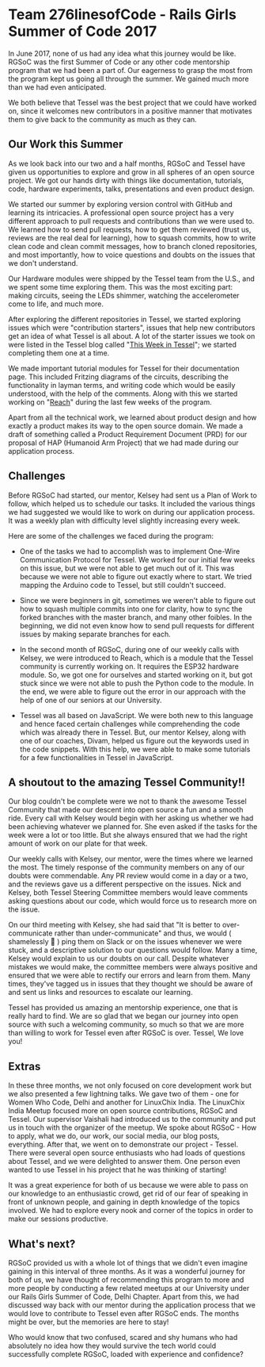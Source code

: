 # Team 276linesofCode - Rails Girls Summer of Code 2017

In June 2017, none of us had any idea what this journey would be like. RGSoC was the first Summer of Code or any other code mentorship program that we had been a part of. Our eagerness to grasp the most from the program kept us going all through the summer. We gained much more than we had even anticipated.

We both believe that Tessel was the best project that we could have worked on, since it welcomes new contributors in a positive manner that motivates them to give back to the community as much as they can.

## Our Work this Summer

As we look back into our two and a half months, RGSoC and Tessel have given us opportunities to explore and grow in all spheres of an open source project. We got our hands dirty with things like documentation, tutorials, code, hardware experiments, talks, presentations and even product design.

We started our summer by exploring version control with GitHub and learning its intricacies. A professional open source project has a very different approach to pull requests and contributions than we were used to. We learned how to send pull requests, how to get them reviewed (trust us, reviews are the real deal for learning), how to squash commits, how to write clean code and clean commit messages, how to branch cloned repositories, and most importantly, how to voice questions and doubts on the issues that we don't understand.

Our Hardware modules were shipped by the Tessel team from the U.S., and we spent some time exploring them. This was the most exciting part: making circuits, seeing the LEDs shimmer, watching the accelerometer come to life, and much more.

After exploring the different repositories in Tessel, we started exploring issues which were "contribution starters", issues that help new contributors get an idea of what Tessel is all about. A lot of the starter issues we took on were listed in the Tessel blog called "[This Week in Tessel](https://tessel.io/blog/157835574022/this-week-in-tessel-fun-with-open-source)"; we started completing them one at a time.

We made important tutorial modules for Tessel for their documentation page. This included Fritzing diagrams of the circuits, describing the functionality in layman terms, and writing code which would be easily understood, with the help of the comments. Along with this we started working on "[Reach](https://github.com/tessel/reach-wg)" during the last few weeks of the program.

Apart from all the technical work, we learned about product design and how exactly a product makes its way to the open source domain. We made a draft of something called a Product Requirement Document (PRD) for our proposal of HAP (Humanoid Arm Project) that we had made during our application process.

## Challenges

Before RGSoC had started, our mentor, Kelsey had sent us a Plan of Work to follow, which helped us to schedule our tasks. It included the various things we had suggested we would like to work on during our application process. It was a weekly plan with difficulty level slightly increasing every week.

Here are some of the challenges we faced during the program:

* One of the tasks we had to accomplish was to implement One-Wire Communication Protocol for Tessel. We worked for our initial few weeks on this issue, but we were not able to get much out of it. This was because we were not able to figure out exactly where to start. We tried mapping the Arduino code to Tessel, but still couldn't succeed.

* Since we were beginners in git, sometimes we weren't able to figure out how to squash multiple commits into one for clarity, how to sync the forked branches with the master branch, and many other foibles. In the beginning, we did not even know how to send pull requests for different issues by making separate branches for each.

* In the second month of RGSoC, during one of our weekly calls with Kelsey, we were introduced to Reach, which is a module that the Tessel community is currently working on. It requires the ESP32 hardware module. So, we got one for ourselves and started working on it, but got stuck since we were not able to push the Python code to the module. In the end, we were able to figure out the error in our approach with the help of one of our seniors at our University.

* Tessel was all based on JavaScript. We were both new to this language and hence faced certain challenges while comprehending the code which was already there in Tessel. But, our mentor Kelsey, along with one of our coaches, Divam, helped us figure out the keywords used in the code snippets. With this help, we were able to make some tutorials for a few functionalities in Tessel in JavaScript.

## A shoutout to the amazing Tessel Community!!

Our blog couldn't be complete were we not to thank the awesome Tessel Community that made our descent into open source a fun and a smooth ride. Every call with Kelsey would begin with her asking us whether we had been achieving whatever we planned for. She even asked if the tasks for the week were a lot or too little. But she always ensured that we had the right amount of work on our plate for that week.

Our weekly calls with Kelsey, our mentor, were the times where we learned the most. The timely response of the community members on any of our doubts were commendable. Any PR review would come in a day or a two, and the reviews gave us a different perspective on the issues. Nick and Kelsey, both Tessel Steering Committee members would leave comments asking questions about our code, which would force us to research more on the issue.

On our third meeting with Kelsey, she had said that "It is better to over-communicate rather than under-communicate" and thus, we would ( shamelessly 🙈 ) ping them on Slack or on the issues whenever we were stuck, and a descriptive solution to our questions would follow. Many a time, Kelsey would explain to us our doubts on our call. Despite whatever mistakes we would make, the committee members were always positive and ensured that we were able to rectify our errors and learn from them. Many times, they've tagged us in issues that they thought we should be aware of and sent us links and resources to escalate our learning.

Tessel has provided us amazing an mentorship experience, one that is really hard to find. We are so glad that we began our journey into open source with such a welcoming community, so much so that we are more than willing to work for Tessel even after RGSoC is over. Tessel, We love you!

## Extras

In these three months, we not only focused on core development work but we also presented a few lightning talks. We gave two of them - one for Women Who Code, Delhi and another for LinuxChix India. The LinuxChix India Meetup focused more on open source contributions, RGSoC and Tessel. Our supervisor Vaishali had introduced us to the community and put us in touch with the organizer of the meetup. We spoke about RGSoC - How to apply, what we do, our work, our social media, our blog posts, everything. After that, we went on to demonstrate our project - Tessel. There were several open source enthusiasts who had loads of questions about Tessel, and we were delighted to answer them. One person even wanted to use Tessel in his project that he was thinking of starting!

It was a great experience for both of us because we were able to pass on our knowledge to an enthusiastic crowd, get rid of our fear of speaking in front of unknown people, and gaining in depth knowledge of the topics involved. We had to explore every nook and corner of the topics in order to make our sessions productive.

## What's next?

RGSoC provided us with a whole lot of things that we didn't even imagine gaining in this interval of three months. As it was a wonderful journey for both of us, we have thought of recommending this program to more and more people by conducting a few related meetups at our University under our Rails Girls Summer of Code, Delhi Chapter. Apart from this, we had discussed way back with our mentor during the application process that we would love to contribute to Tessel even after RGSoC ends. The months might be over, but the memories are here to stay!

Who would know that two confused, scared and shy humans who had absolutely no idea how they would survive the tech world could successfully complete RGSoC, loaded with experience and confidence?
